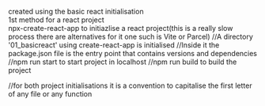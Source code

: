 created using the basic react initialisation
<br>1st method for a react project
<br>npx-create-react-app to initiazlise a react project(this is a really slow process there are alternatives for it one such is Vite or Parcel)
//A directory '01_basicreact' using create-react-app is initialised
//Inside it the package.json file is the entry point that contains versions and dependencies
//npm run start to start project in localhost
//npm run build to build the project

//for both project initialisations it is a convention to capitalise the first letter of any file or any function
